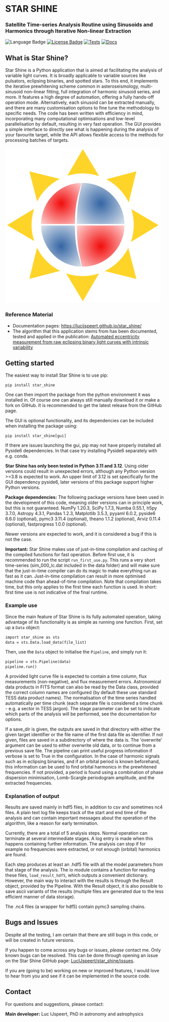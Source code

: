 # STAR SHINE
### Satellite Time-series Analysis Routine using Sinusoids and Harmonics through Iterative Non-linear Extraction


![Language Badge](https://img.shields.io/badge/Language-Python-blue.svg)
<a href="./LICENCE.md"><img src="https://img.shields.io/badge/License-GPLv3-blue.svg" alt="License Badge"/></a>
[![Tests](https://github.com/LucIJspeert/star_shine/actions/workflows/tests.yaml/badge.svg)](https://github.com/LucIJspeert/star_shine/actions/workflows/tests.yaml)
[![Docs](https://img.shields.io/badge/docs-online-blue.svg)](https://lucijspeert.github.io/star_shine/)

[//]: # (<a href="https://github.com/LucIJspeert/star_shine/blob/master/LICENCE.md"><img src="https://img.shields.io/github/license/LucIJspeert/star_shine" alt="License Badge"/></a>)

[//]: # (make the badges dynamic...)

## What is Star Shine?
Star Shine is a Python application that is aimed at facilitating the analysis of variable light curves. 
It is broadly applicable to variable sources like pulsators, eclipsing binaries, and spotted stars. 
To this end, it implements the iterative prewhitening scheme common in asteroseismology, multi-sinusoid non-linear 
fitting, full integration of harmonic sinusoid series, and more. 
It features a high degree of automation, offering a fully hands-off operation mode. 
Alternatively, each sinusoid can be extracted manually, and there are many customisation options to fine tune the 
methodology to specific needs. 
The code has been written with efficiency in mind, incorporating many computational optimisations and low-level 
parallelisation by default, resulting in very fast operation. 
The GUI provides a simple interface to directly see what is happening during the analysis of your favourite target, 
while the API allows flexible access to the methods for processing batches of targets.

![Star Shine logo](star_shine/data/images/Star_Shine_transparent.png?raw=true)

### Reference Material

* Documentation pages: https://lucijspeert.github.io/star_shine/
* The algorithm that this application stems from has been documented, tested and applied in the publication: 
[Automated eccentricity measurement from raw eclipsing binary light curves with intrinsic variability](https://ui.adsabs.harvard.edu/abs/2024arXiv240206084I/abstract)

## Getting started

The easiest way to install Star Shine is to use pip:

    pip install star_shine

One can then import the package from the python environment it was installed in. 
Of course one can always still manually download it or make a fork on GitHub. 
It is recommended to get the latest release from the GitHub page. 

The GUI is optional functionality, and its dependencies can be included when installing the package using:

    pip install star_shine[gui]

If there are issues launching the gui, pip may not have properly installed all Pyside6 dependencies. In that case try 
installing Pyside6 separately with e.g. conda.

**Star Shine has only been tested in Python 3.11 and 3.12**. 
Using older versions could result in unexpected errors, although any Python version >=3.8 is expected to work. 
An upper limit of 3.12 is set specifically for the GUI dependency pyside6, later versions of this package support 
higher Python versions.

**Package dependencies:** The following package versions have been used in the development of this code, 
meaning older versions can in principle work, but this is not guaranteed. NumPy 1.20.3, SciPy 1.7.3, Numba 0.55.1, 
h5py 3.7.0, Astropy 4.3.1, Pandas 1.2.3, Matplotlib 3.5.3, pyyaml 6.0.2, pyside6 6.6.0 (optional), 
pymc3 3.11.4 (optional), theano 1.1.2 (optional), Arviz 0.11.4 (optional), fastprogress 1.0.0 (optional).

Newer versions are expected to work, and it is considered a bug if this is not the case.

**Important:** Star Shine makes use of just-in-time compilation and caching of the compiled functions for fast operation.
Before first use, it is recommended to run the script `run_first_use.py`. This runs a very short time-series 
(sim_000_lc.dat included in the data folder) and will make sure that the just-in-time compiler can do its magic to 
make everything run as fast as it can. Just-in-time compilation can result in more optimised machine code than 
ahead-of-time compilation. Note that compilation takes time, but this only applies to the first time each function is 
used. In short: first time use is not indicative of the final runtime.


### Example use

Since the main feature of Star Shine is its fully automated operation, taking advantage of its functionality is 
as simple as running one function. First, set up a `Data` object:

    import star_shine as sts
    data = sts.Data.load_data(file_list)

Then, use the `Data` object to initialise the `Pipeline`, and simply run it:

    pipeline = sts.Pipeline(data)
    pipeline.run()

A provided light curve file is expected to contain a time column, flux measurements (non-negative), and flux 
measurement errors. Astronomical data products in FITS format can also be read by the Data class, provided the 
correct column names are configured (by default these use standard TESS data product names). The normalisation of the 
time series handled automatically per time chunk (each separate file is considered a time chunk - e.g. a sector in 
TESS jargon). The stage parameter can be set to indicate which parts of the analysis will be performed, see the 
documentation for options.

If a save_dir is given, the outputs are saved in that directory with either the given target identifier or the file 
name of the first data file as identifier. If not given, files are saved in a subdirectory of where the data is.
The 'overwrite' argument can be used to either overwrite old data, or to continue from a previous save file. 
The pipeline can print useful progress information if verbose is set to True in the configuration. In the case of 
harmonic signals such as in eclipsing binaries, and if an orbital period is known beforehand, this information can be 
used to find orbital harmonics in the prewhitened frequencies. If not provided, a period is found using a 
combination of phase dispersion minimisation, Lomb-Scargle periodogram amplitude, and the extracted frequencies.


### Explanation of output

Results are saved mainly in hdf5 files, in addition to csv and sometimes nc4 files. A plain text log file keeps track 
of the start and end time of the analysis and can contain important messages about the operation of the algorithm, 
like a reason for early termination.

Currently, there are a total of 5 analysis steps. Normal operation can terminate at several intermediate stages. 
A log entry is made when this happens containing further information. The analysis can stop if for example no 
frequencies were extracted, or not enough (orbital) harmonics are found.

Each step produces at least an .hdf5 file with all the model parameters from that stage of the analysis. 
The io module contains a function for reading these files, `load_result_hdf5`, which outputs a convenient 
dictionary. However, the main way to interact with the results is through the Result object, provided by the Pipeline.
With the Result object, it is also possible to save ascii variants of the results (multiple files are generated due
to the less efficient manner of data storage).

The .nc4 files (a wrapper for hdf5) contain pymc3 sampling chains.


## Bugs and Issues

Despite all the testing, I am certain that there are still bugs in this code, or will be created in future versions. 

If you happen to come across any bugs or issues, *please* contact me. Only known bugs can be resolved.
This can be done through opening an issue on the Star Shine GitHub page: 
[LucIJspeert/star_shine/issues](https://github.com/LucIJspeert/star_shineshine/issues).

If you are (going to be) working on new or improved features, I would love to hear from you and see if it can be 
implemented in the source code.


## Contact

For questions and suggestions, please contact:

**Main developer:** Luc IJspeert, PhD in astronomy and astrophysics
